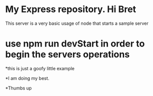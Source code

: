 # My Express repository. Hi Bret

This server is a very basic usage of node that starts a sample server

# use npm run devStart in order to begin the servers operations

*this is just a goofy little example

*I am doing my best.

*Thumbs up
